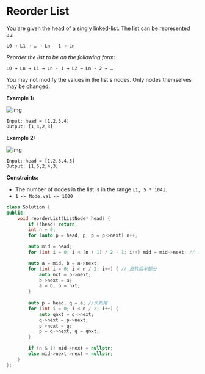 # Reorder List

You are given the head of a singly linked-list. The list can be represented as:

```
L0 → L1 → … → Ln - 1 → Ln
```

*Reorder the list to be on the following form:*

```
L0 → Ln → L1 → Ln - 1 → L2 → Ln - 2 → …
```

You may not modify the values in the list's nodes. Only nodes themselves may be changed.

 

**Example 1:**

![img](https://assets.leetcode.com/uploads/2021/03/04/reorder1linked-list.jpg)

```
Input: head = [1,2,3,4]
Output: [1,4,2,3]
```

**Example 2:**

![img](https://assets.leetcode.com/uploads/2021/03/09/reorder2-linked-list.jpg)

```
Input: head = [1,2,3,4,5]
Output: [1,5,2,4,3]
```

 

**Constraints:**

- The number of nodes in the list is in the range `[1, 5 * 104]`.
- `1 <= Node.val <= 1000`

```c++
class Solution {
public:
    void reorderList(ListNode* head) {
        if (!head) return;
        int n = 0;
        for (auto p = head; p; p = p->next) n++;

        auto mid = head;
        for (int i = 0; i < (n + 1) / 2 - 1; i++) mid = mid->next; // 求mid

        auto a = mid, b = a->next;
        for (int i = 0; i < n / 2; i++) { // 反转后半部分
            auto nxt = b->next;
            b->next = a;
            a = b, b = nxt;
        }
        
        auto p = head, q = a; //头和尾
        for (int i = 0; i < n / 2; i++) {
            auto qnxt = q->next;
            q->next = p->next;
            p->next = q;
            p = q->next, q = qnxt;
        }

        if (n & 1) mid->next = nullptr;
        else mid->next->next = nullptr;
    }
};
```

